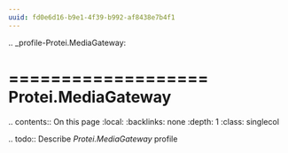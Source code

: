 ```yaml
---
uuid: fd0e6d16-b9e1-4f39-b992-af8438e7b4f1
---
```

.. _profile-Protei.MediaGateway:

===================
Protei.MediaGateway
===================

.. contents:: On this page
    :local:
    :backlinks: none
    :depth: 1
    :class: singlecol

.. todo::
    Describe *Protei.MediaGateway* profile

